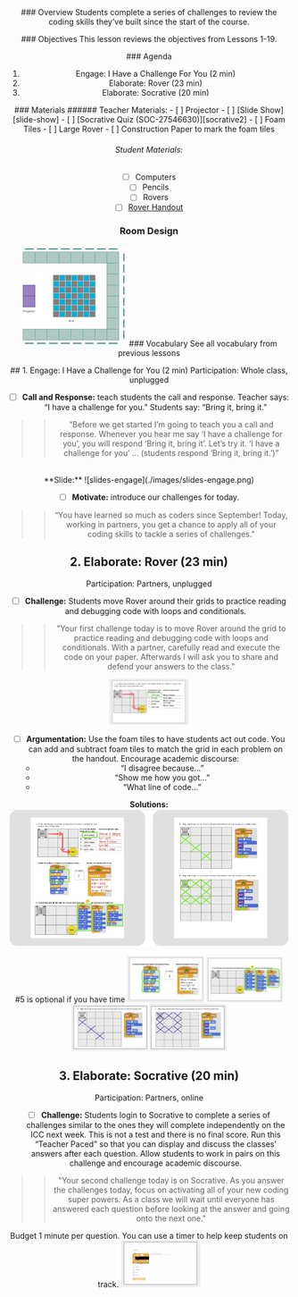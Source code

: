 <header class='header' title='I Have a Challenge for You' subtitle='Lesson 20'/>

<notable>
<iconp src='/icons/activity.png'>### Overview</iconp>
Students complete a series of challenges to review the coding skills they’ve built since the start of the course.

<iconp src='/icons/objectives.png'>### Objectives</iconp>
This lesson reviews the objectives from Lessons 1-19.


<iconp src='/icons/agenda.png'>### Agenda</iconp>
1. Engage: I Have a Challenge For You (2 min)
1. Elaborate: Rover (23 min)
1. Elaborate: Socrative (20 min)


<note>
<iconp src='/icons/materials.png'>### Materials</iconp>
###### Teacher Materials:
- [ ] Projector
- [ ] [Slide Show][slide-show]
- [ ] [Socrative Quiz (SOC-27546630)][socrative2]
- [ ] Foam Tiles
- [ ] Large Rover
- [ ] Construction Paper to mark the foam tiles

###### Student Materials:
- [ ] Computers
- [ ] Pencils
- [ ] Rovers
- [ ] [Rover Handout][rover]

</note>


### Room Design

![room](/images/layout-grid.png)
<note>
<iconp src='/icons/vocab.png'>### Vocabulary</iconp>
See all vocabulary from previous lessons
</note>



<pagebreak/>
## 1. Engage: I Have a Challenge for You (2 min)
Participation: Whole class, unplugged

- [ ] **Call and Response:** teach students the call and response. Teacher says: “I have a challenge for you.” Students say: “Bring it, bring it.”

> > “Before we get started I’m going to teach you a call and response. Whenever you hear me say ‘I have a challenge for you’, you will respond ‘Bring it, bring it’. Let’s try it. ‘I have a challenge for you’ … (students respond ‘Bring it, bring it.’)”

<br/>
<note>**Slide:** ![slides-engage](./images/slides-engage.png)</note>

- [ ] **Motivate:** introduce our challenges for today.

> > “You have learned so much as coders since September! Today, working in partners, you get a chance to apply all of your coding skills to tackle a series of challenges."

## 2. Elaborate: Rover (23 min)
Participation: Partners, unplugged

- [ ] **Challenge:** Students move Rover around their grids to practice reading and debugging code with loops and conditionals.

> > "Your first challenge today is to move Rover around the grid to practice reading and debugging code with loops and conditionals. With a partner, carefully read and execute the code on your paper. Afterwards I will ask you to share and defend your answers to the class."

<note>![slides-rover1](./images/slides-rover1.jpeg)
</note>
<br/>
- [ ] **Argumentation:** Use the foam tiles to have students act out code. You can add and subtract foam tiles to match the grid in each problem on the handout. Encourage academic discourse:
	- “I disagree because…”
	- “Show me how you got…”
	- “What line of code…”

**Solutions:**
![Rover-answers](./images/rover3-answers.jpeg)

<note type="tip">#5 is optional if you have time
![slides-rover2](./images/slides-rover2.jpeg)
![slides-rover3](./images/slides-rover3.jpeg)
![slides-rover4](./images/slides-rover4.jpeg)
![slides-rover5](./images/slides-rover5.jpeg)</note>

## 3. Elaborate: Socrative (20 min)
Participation: Partners, online

- [ ] **Challenge:** Students login to Socrative to complete a series of challenges similar to the ones they will complete independently on the ICC next week. This is not a test and there is no final score. Run this “Teacher Paced” so that you can display and discuss the classes’ answers after each question. Allow students to work in pairs on this challenge and encourage academic discourse.

> > "Your second challenge today is on Socrative. As you answer the challenges today, focus on activating all of your new coding super powers. As a class we will wait until everyone has answered each question before looking at the answer and going onto the next one."

<note type="tip">Budget 1 minute per question. You can use a timer to help keep students on track. ![slides-socrative1](./images/slides-socrative1.jpeg) </note>

</notable>

[slide-show]: https://docs.google.com/presentation/d/1uH8It9FzN_5pCnyS5y0HeGN8lIVjiX9nRlDUsWvF1Mo/edit#slide=id.g1d1d70c4b2_0_11
[socrative]: https://b.socrative.com/teacher/#import-quiz/27188219
[rover]: https://docs.google.com/document/d/11BepTZnwHYCglzDXS88IdRC2exZBVqrUj1pQlbOtCzU/edit?usp=sharing
[socrative2]: https://b.socrative.com/teacher/#import-quiz/27546630
